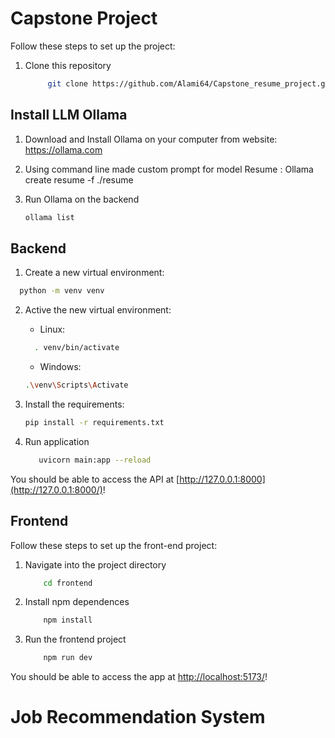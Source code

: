 # Capstone Project

Follow these steps to set up the project:

1. Clone this repository

   ```bash
        git clone https://github.com/Alami64/Capstone_resume_project.git
   ```
## Install LLM Ollama
1. Download and Install Ollama on your computer from website: https://ollama.com

2. Using command line made custom prompt for model Resume :  Ollama create resume -f ./resume
3. Run Ollama on the backend
   ```bash
   ollama list
   ```

## Backend
1. Create a new virtual environment:
 ```bash
   python -m venv venv
   ```
2. Active the new virtual environment:
   - Linux:
    ```bash
      . venv/bin/activate
     ```
   - Windows:
   ```bash
   .\venv\Scripts\Activate
    ```
3. Install the requirements:

   ```bash
   pip install -r requirements.txt
   ```
4. Run application
   ```bash
      uvicorn main:app --reload
   ```
You should be able to access the API at [http://127.0.0.1:8000](http://127.0.0.1:8000/)!

## Frontend
Follow these steps to set up the front-end project:

1. Navigate into the project directory
    ```bash
        cd frontend
    ```

2. Install npm dependences
    ```bash
        npm install
    ```

3. Run the frontend project
    ```bash
        npm run dev
    ```

You should be able to access the app at [http://localhost:5173/](http://localhost:5173/)!


# Job Recommendation System
